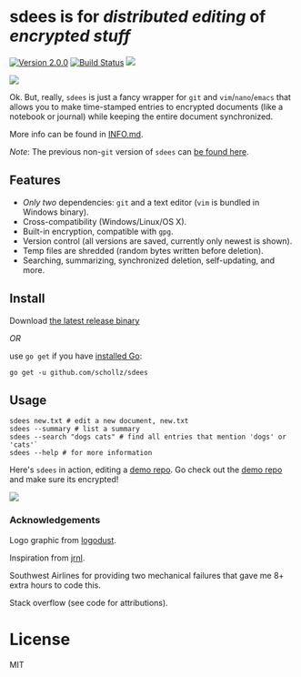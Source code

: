 # sdees is for _distributed_ _editing_ of _encrypted_ _stuff_


[![Version 2.0.0](https://img.shields.io/badge/version-2.0.0-brightgreen.svg?version=flat-square)](https://github.com/schollz/sdees/releases/latest)
[![Build Status](https://travis-ci.org/schollz/sdees.svg?branch=master)](https://travis-ci.org/schollz/sdees)
![](https://img.shields.io/badge/coverage-45%25-yellow.svg)

![](https://camo.githubusercontent.com/4e8c3264d9656edef93de9749f152b18314f780e/687474703a2f2f692e696d6775722e636f6d2f4936457a4544482e6a7067)

Ok. But, really, `sdees` is just a fancy wrapper for `git` and `vim`/`nano`/`emacs` that allows you to make time-stamped entries to encrypted documents (like a notebook or journal) while keeping the entire document synchronized.

More info can be found in [INFO.md](https://github.com/schollz/sdees/blob/master/INFO.md).


_Note_: The previous non-`git` version of `sdees` can [be found here](https://github.com/schollz/sdees/tree/1.X).


## Features

- _Only two_ dependencies: `git` and a text editor (`vim` is bundled in Windows binary).
- Cross-compatibility (Windows/Linux/OS X).
- Built-in encryption, compatible with `gpg`.
- Version control (all versions are saved, currently only newest is shown).
- Temp files are shredded (random bytes written before deletion).
- Searching, summarizing, synchronized deletion, self-updating, and more.


## Install


Download [the latest release binary](https://github.com/schollz/sdees/releases/latest)

_OR_

use `go get` if you have [installed Go](https://golang.org/dl/):

```
go get -u github.com/schollz/sdees
```

## Usage

```
sdees new.txt # edit a new document, new.txt
sdees --summary # list a summary
sdees --search "dogs cats" # find all entries that mention 'dogs' or 'cats'`
sdees --help # for more information
```

Here's `sdees` in action, editing a [demo repo](https://github.com/schollz/demo). Go check out the [demo repo](https://github.com/schollz/demo) and make sure its encrypted!

![](https://raw.githubusercontent.com/schollz/sdees/master/branding/help3.gif)


### Acknowledgements

Logo graphic from [logodust](http://logodust.com).

Inspiration from [jrnl](http://jrnl.sh/).

Southwest Airlines for providing two mechanical failures that gave me 8+ extra hours to code this.

Stack overflow (see code for attributions).

# License

MIT
